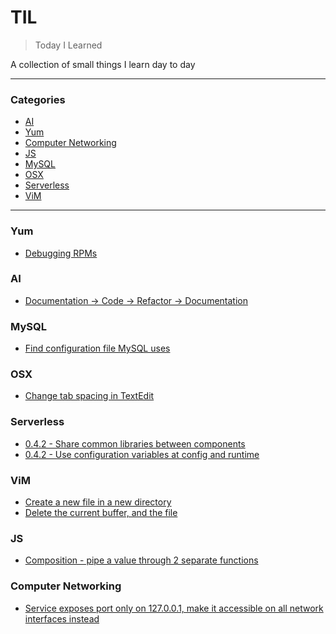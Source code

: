 # TIL

> Today I Learned

A collection of small things I learn day to day

---

### Categories

* [AI](#ai)
* [Yum](#yum)
* [Computer Networking](#computer-networking)
* [JS](#js)
* [MySQL](#mysql)
* [OSX](#osx)
* [Serverless](#serverless)
* [ViM](#vim)
---

### Yum
- [Debugging RPMs](yum/debugging-rpm.md)

### AI

- [Documentation -> Code -> Refactor -> Documentation](AI/documentation-to-code-to-documentation-cycle.md)

### MySQL

- [Find configuration file MySQL uses](mysql/find-configuration-file.md)

### OSX

- [Change tab spacing in TextEdit](osx/change-tab-spacing-in-textedit.md)

### Serverless

- [0.4.2 - Share common libraries between components](serverless/share-common-libraries-between-components.md)
- [0.4.2 - Use configuration variables at config and runtime](serverless/use-configuration-variables-at-config-and-runtime.md)

### ViM

- [Create a new file in a new directory](vim/create-a-new-file-in-a-new-directory.md)
- [Delete the current buffer, and the file](vim/delete-the-current-buffer-and-the-file.md)

### JS

- [Composition - pipe a value through 2 separate functions](js/pipe-a-value-through-2-separate-functions.md)

### Computer Networking

- [Service exposes port only on 127.0.0.1, make it accessible on all network interfaces instead](networking/export-port-to-all-interfaces.md)

